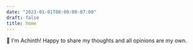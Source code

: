 ```yaml
---
date: "2023-01-01T08:00:00-07:00"
draft: false
title: home
---
```


:wave: I'm Achinth! Happy to share my thoughts and all opinions are my own.